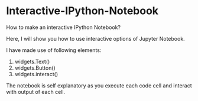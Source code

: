 # Interactive-IPython-Notebook
How to make an interactive IPython Notebook?

Here, I will show you how to use interactive options of Jupyter Notebook.

I have made use of following elements:
1. widgets.Text()
2. widgets.Button()
3. widgets.interact()

The notebook is self explanatory as you execute each code cell and interact with output of each cell.
